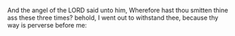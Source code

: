 And the angel of the LORD said unto him, Wherefore hast thou smitten thine ass these three times? behold, I went out to withstand thee, because thy way is perverse before me:
